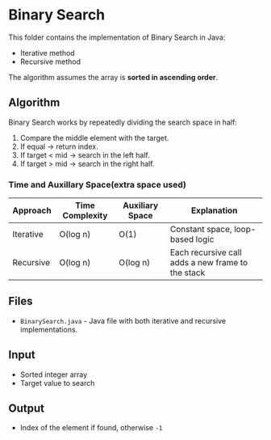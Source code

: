# Binary Search
This folder contains the implementation of Binary Search in Java:
 - Iterative method
 - Recursive method

The algorithm assumes the array is **sorted in ascending order**.

## Algorithm

Binary Search works by repeatedly dividing the search space in half:

1. Compare the middle element with the target.
2. If equal -> return index.
3. If target < mid -> search in the left half.
4. If target > mid -> search in the right half.

### Time and Auxillary Space(extra space used)

| Approach     | Time Complexity | Auxiliary Space | Explanation |
|--------------|------------------|------------------|-------------|
| Iterative    | O(log n)         | O(1)             | Constant space, loop-based logic |
| Recursive    | O(log n)         | O(log n)         | Each recursive call adds a new frame to the stack |

## Files
- `BinarySearch.java` - Java file with both iterative and recursive implementations.

## Input
- Sorted integer array
- Target value to search

## Output
- Index of the element if found, otherwise `-1`